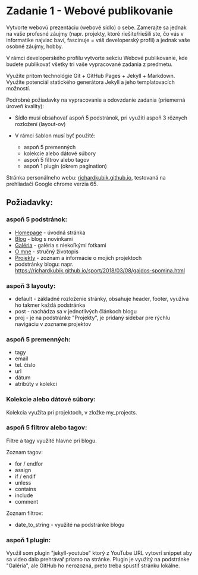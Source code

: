 # Zadanie 1 - Webové publikovanie

Vytvorte webovú prezentáciu (webové sídlo) o sebe. Zamerajte sa jednak na vaše profesné záujmy (napr. projekty, ktoré riešite/riešili ste, čo vás v informatike najviac baví, fascinuje = váš developerský profil) a jednak vaše osobné záujmy, hobby.

V rámci developerského profilu vytvorte sekciu Webové publikovanie, kde budete publikovať všetky tri vaše vypracované zadania z predmetu.

Využite pritom technológie Git + GitHub Pages + Jekyll + Markdown. Využite potenciál statického generátora Jekyll a jeho templatovacích možností.

Podrobné požiadavky na vypracovanie a odovzdanie zadania (priemerná úroveň kvality):

* Sídlo musí obsahovať aspoň 5 podstránok, pri využití aspoň 3 rôznych rozložení (layout-ov)

* V rámci šablon musí byť použité:

	* aspoň 5 premenných
	* kolekcie alebo dátové súbory
	* aspoň 5 filtrov alebo tagov
	* aspoň 1 plugin (okrem pagination)


Stránka personálneho webu: [richardkubik.github.io](https://richardkubik.github.io/), testovaná na prehliadači Google chrome verzia 65.


## Požiadavky:

### aspoň 5 podstránok:
* [Homepage](https://richardkubik.github.io/) - úvodná stránka
* [Blog](https://richardkubik.github.io/blog/blog.html) - blog s novinkami
* [Galéria](https://richardkubik.github.io/gallery.html) - galéria s niekoľkými fotkami
* [O mne](https://richardkubik.github.io/about.html) - stručný životopis
* [Projekty](https://richardkubik.github.io/projects.html) - zoznam a informácie o mojich projektoch
* podstránky blogu: napr. https://richardkubik.github.io/sport/2018/03/08/gajdos-spomina.html

### aspoň 3 layouty:
* default - základné rozloženie stránky, obsahuje header, footer, využíva ho takmer každá podstránka
* post - nachádza sa v jednotlivých článkoch blogu
* proj - je na podstránke "Projekty", je pridaný sidebar pre rýchlu navigáciu v zozname projektov

### aspoň 5 premenných:
* tagy
* email
* tel. číslo
* url
* dátum 
* atribúty v kolekci
### Kolekcie alebo dátové súbory:
Kolekcia využíta pri projektoch, v zložke my_projects.

### aspoň 5 filtrov alebo tagov:
Filtre a tagy využité hlavne pri blogu. 

Zoznam tagov:
* for / endfor
* assign 
* if / endif
* unless 
* contains
* include
* comment

Zoznam filtrov:
* date_to_string - využité na podstránke blogu


### aspoň 1 plugin:
Využil som plugin "jekyll-youtube" ktorý z YouTube URL vytovrí snippet aby sa video dalo prehrávař priamo na stránke. Plugin je využitý na podstránke "Galéria", ale GitHub ho nerozozná, preto treba spustiť stránku lokálne.